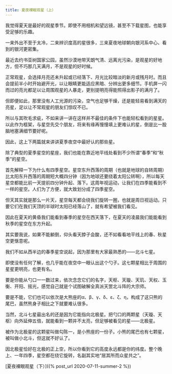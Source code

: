 ```yaml
---
title: 夏夜裸眼观星（上）
---
```


我觉得夏天是最好的观星季节。即使不用相机和望远镜，甚至不下载星图，也能享受足够的乐趣。

一来外出不至于太冷，二来辨识度高的星很多，三来夏夜地球朝向银河系中心、看到的银河更密集。

最近去约书亚树国家公园，虽然沙漠地带天朗气清、远离光污染，是观星的好地方，但不巧那几天满月，不是观星的好时候。

正常观星，会选择月亮还未升起或已经落下、月光比较暗淡的新月或残月时。而且会提前半小时开始避开光，以让眼睛更能适应黑暗、分辨出更多细节。手机屏一闪而过的亮光都足以让周围观星的人暴走，更别提明亮得能照得出影子的满月了。

但即便如此，那里没有人工光源的污染，空气也足够干燥，还是能轻易看到满天的亮星，足以让不常观星的朋友们惊叹不已。

所以与其吹毛求疵，不如来讲一讲在这样并不最佳的条件下也能轻松看到的星星。以此作为框架，与星空先交个朋友，将来有缘再慢慢填上更难认的星，倒是比一股脑地塞满细节要好呢。

因此，这上下两篇就来讲讲夏季夜空中最好认的那些星。

除了典型的夏季星空的星座，我们也能在靠近地平线处看到不少所谓“春季”和“秋季”的星空。

首先解释一下为什么有四季星空。星空东升西落的周期（也就是地球的自转周期）比太阳东升西落的周期短大概四分钟（因为地球还要绕着太阳公转啊），所以每天星空都能比前一天提前四分钟升起、落下。这周年视运动，让我们在四季能看到不一样的星空。人们为了方便，就大致划分成了四季星空。



但天其实就是那么一片天，星空每天都会绕我们旋转一圈，也就是周日视运动。只要它们在我们天顶的半球时太阳已经落山了，就有希望被我们看见。

因此在夏天的黄昏我们能看到春季的星空在西天落下，在夏天的凌晨我们能能看到秋季的星空在东方升起。

其实要我说，如果不能躺倒，仰头看天脖子会酸，还不如看看地平线上的春、秋星空更惬意呢。

我们不如从西半边的春季星空说起，因为那里有大家最熟悉的——北斗七星。

即使没有任何了解，也几乎能在夜空中一眼认出这个勺子。这七颗星相比于周围的星星更明亮，也更有名。

要是你能从勺口一一数过来，依次念念它们的名字，天枢、天璇、天玑、天权、玉衡、开阳、摇光，感觉自己就是个试图破解全真派天罡北斗阵的大宗师。

要是不能，它们也可以依次是大熊座的α、β、γ、δ、ε、ζ、η，构成了这只熊的尾巴，虽然熊身子相比之下就要难认很多。

当然，北斗七星最出名的还是因为它能指向北极星。把勺口的两颗星（天璇、天枢）向外延伸五倍，就能看到一颗并不太亮，但足够被看见的星——北极星。

被作为北极星的这颗星叫做勾陈一，是小熊座的一份子。小熊的尾巴也有七颗星，被叫做小北斗，但这就不好认了。

因北极星恰好在北极的正上空，所以你看到它的高度永远都是你的纬度。整个晚上、一年四季，星空都在绕它旋转，名副其实地“居其所而众星共之”。

[夏夜裸眼观星（下）]({% post_url 2020-07-11-summer-2 %})
